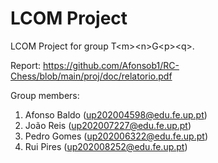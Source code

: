 # LCOM Project

LCOM Project for group T&lt;m&gt;&lt;n&gt;G&lt;p&gt;&lt;q&gt;.

Report: https://github.com/Afonsob1/RC-Chess/blob/main/proj/doc/relatorio.pdf

Group members:

1. Afonso Baldo (up202004598@edu.fe.up.pt)
2. João Reis (up202007227@edu.fe.up.pt)
3. Pedro Gomes (up202006322@edu.fe.up.pt)
4. Rui Pires (up202008252@edu.fe.up.pt)

